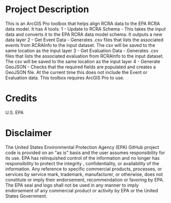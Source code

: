 # Project Description
This is an ArcGIS Pro toolbox that helps align RCRA data to the EPA RCRA data model.
It has 4 tools:
 1 - Update to RCRA Schema - This takes the input data and converts it to the EPA RCRA data model schema. It outputs a new data layer
 2 - Get Event Data - Generates .csv files that lists the associated events from RCRAInfo to the input dataset. The csv will be saved to the same location as the input layer
 3 - Get Evaluation Data - Generates .csv files that lists the associated evaluation from RCRAInfo to the input dataset. The csv will be saved to the same location as the input layer
 4 - Generate GeoJSON - Checks that the required fields are populated and creates a GeoJSON file. At the current time this does not include the Event or Evaluation data.
 This toolbox requires ArcGIS Pro to use.

# Credits
U.S. EPA

# Disclaimer
The United States Environmental Protection Agency (EPA) GitHub project code is provided on an "as is" basis and the user assumes responsibility for its use.  EPA has relinquished control of the information and no longer has responsibility to protect the integrity , confidentiality, or availability of the information.  Any reference to specific commercial products, processes, or services by service mark, trademark, manufacturer, or otherwise, does not constitute or imply their endorsement, recommendation or favoring by EPA.  The EPA seal and logo shall not be used in any manner to imply endorsement of any commercial product or activity by EPA or the United States Government.
